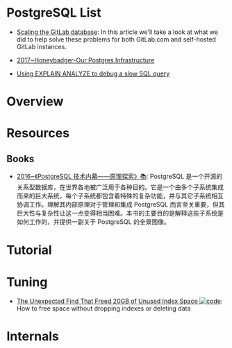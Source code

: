 # PostgreSQL List

- [Scaling the GitLab database](http://hn.premii.com/#/article/15586488): In this article we'll take a look at what we did to help solve these problems for both GitLab.com and self-hosted GitLab instances.

- [2017~Honeybadger-Our Postgres Infrastructure](http://blog.honeybadger.io/our-postgres-infrastructure/)

- [Using EXPLAIN ANALYZE to debug a slow SQL query](http://6me.us/VBTwlM)

# Overview

# Resources

## Books

- [2016~《PostgreSQL 技术内幕——原理探索》📚](https://pg-internal.vonng.com/#/preface): PostgreSQL 是一个开源的关系型数据库，在世界各地被广泛用于各种目的。它是一个由多个子系统集成而来的巨大系统，每个子系统都包含着特殊的复杂功能，并与其它子系统相互协调工作。理解其内部原理对于管理和集成 PostgreSQL 而言至关重要，但其巨大性与复杂性让这一点变得相当困难。本书的主要目的是解释这些子系统是如何工作的，并提供一副关于 PostgreSQL 的全景图像。

# Tutorial

# Tuning

- [The Unexpected Find That Freed 20GB of Unused Index Space ![code](https://ng-tech.icu/assets/code.svg)](https://hakibenita.com/postgresql-unused-index-size): How to free space without dropping indexes or deleting data

# Internals

